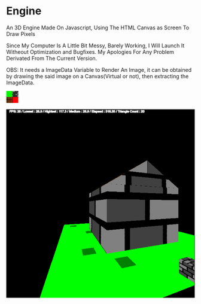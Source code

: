 # Engine
An 3D Engine Made On Javascript, Using The HTML Canvas as Screen To Draw Pixels

Since My Computer Is A Little Bit Messy, Barely Working, I Will Launch It Witheout Optimization and Bugfixes.
My Apologies For Any Problem Derivated From The Current Version.

OBS: It needs a ImageData Variable to Render An Image, it can be obtained by drawing the said image on a Canvas(Virtual or not), then extracting the ImageData.

![](https://raw.githubusercontent.com/paulothar/Engine/master/Resources/texture.png)

![](https://raw.githubusercontent.com/paulothar/Engine/master/Resources/print.png)
